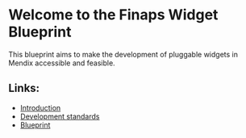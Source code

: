# Welcome to the Finaps Widget Blueprint

This blueprint aims to make the development of pluggable widgets in Mendix accessible and feasible.

## Links:

 - [Introduction](https://github.com/FinapsMX/widget-blueprint/blob/main/Blueprint/Introduction.md)
 - [Development standards](https://github.com/FinapsMX/widget-blueprint/blob/main/Blueprint/Development.md)
 - [Blueprint](https://github.com/FinapsMX/widget-blueprint/blob/main/Blueprint/Development.md)
